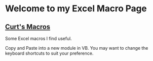 # Welcome to my Excel Macro Page
## [Curt's Macros](https://elbo.in/ilb)

Some Excel macros I find useful. 

Copy and Paste into a new module in VB.
You may want to change the keyboard shortcuts to suit your preference.


